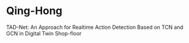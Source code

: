# Qing-Hong
TAD-Net: An Approach for Realtime Action Detection Based on TCN and GCN in Digital Twin Shop-floor
